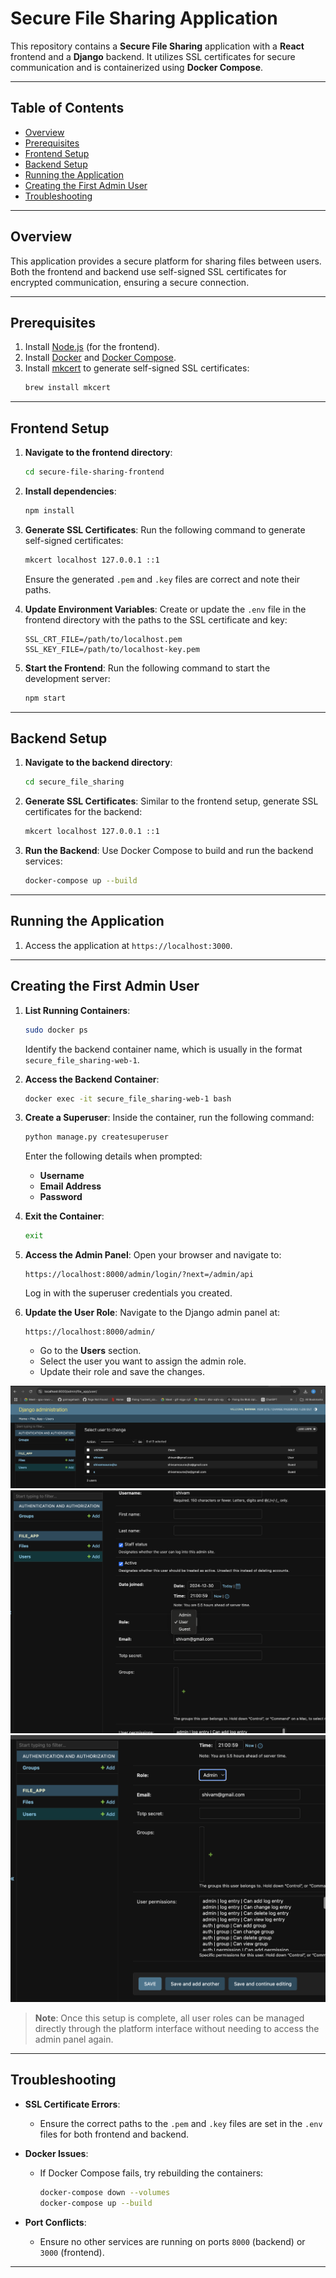 # Secure File Sharing Application

This repository contains a **Secure File Sharing** application with a **React** frontend and a **Django** backend. It utilizes SSL certificates for secure communication and is containerized using **Docker Compose**.

---

## Table of Contents

- [Overview](#overview)
- [Prerequisites](#prerequisites)
- [Frontend Setup](#frontend-setup)
- [Backend Setup](#backend-setup)
- [Running the Application](#running-the-application)
- [Creating the First Admin User](#creating-the-first-admin-user)
- [Troubleshooting](#troubleshooting)

---

## Overview

This application provides a secure platform for sharing files between users. Both the frontend and backend use self-signed SSL certificates for encrypted communication, ensuring a secure connection.

---

## Prerequisites

1. Install [Node.js](https://nodejs.org/) (for the frontend).
2. Install [Docker](https://www.docker.com/) and [Docker Compose](https://docs.docker.com/compose/).
3. Install [mkcert](https://github.com/FiloSottile/mkcert) to generate self-signed SSL certificates:
   ```bash
   brew install mkcert
   ```

---

## Frontend Setup

1. **Navigate to the frontend directory**:
   ```bash
   cd secure-file-sharing-frontend
   ```

2. **Install dependencies**:
   ```bash
   npm install
   ```

3. **Generate SSL Certificates**:
   Run the following command to generate self-signed certificates:
   ```bash
   mkcert localhost 127.0.0.1 ::1
   ```
   Ensure the generated `.pem` and `.key` files are correct and note their paths.

4. **Update Environment Variables**:
   Create or update the `.env` file in the frontend directory with the paths to the SSL certificate and key:
   ```env
   SSL_CRT_FILE=/path/to/localhost.pem
   SSL_KEY_FILE=/path/to/localhost-key.pem
   ```

5. **Start the Frontend**:
   Run the following command to start the development server:
   ```bash
   npm start
   ```

---

## Backend Setup

1. **Navigate to the backend directory**:
   ```bash
   cd secure_file_sharing
   ```

2. **Generate SSL Certificates**:
   Similar to the frontend setup, generate SSL certificates for the backend:
   ```bash
   mkcert localhost 127.0.0.1 ::1
   ```

3. **Run the Backend**:
   Use Docker Compose to build and run the backend services:
   ```bash
   docker-compose up --build
   ```

---

## Running the Application

1. Access the application at `https://localhost:3000`.

---

## Creating the First Admin User

1. **List Running Containers**:
   ```bash
   sudo docker ps
   ```
   Identify the backend container name, which is usually in the format `secure_file_sharing-web-1`.

2. **Access the Backend Container**:
   ```bash
   docker exec -it secure_file_sharing-web-1 bash
   ```

3. **Create a Superuser**:
   Inside the container, run the following command:
   ```bash
   python manage.py createsuperuser
   ```
   Enter the following details when prompted:
   - **Username**
   - **Email Address**
   - **Password**

4. **Exit the Container**:
   ```bash
   exit
   ```

5. **Access the Admin Panel**:
   Open your browser and navigate to:
   ```
   https://localhost:8000/admin/login/?next=/admin/api
   ```
   Log in with the superuser credentials you created.

6. **Update the User Role**:
   Navigate to the Django admin panel at:
   ```
   https://localhost:8000/admin/
   ```
   - Go to the **Users** section.
   - Select the user you want to assign the admin role.
   - Update their role and save the changes.

![alt text](image.png)
![alt text](image-1.png)
![alt text](image-2.png)

> **Note**: Once this setup is complete, all user roles can be managed directly through the platform interface without needing to access the admin panel again.
---

## Troubleshooting

- **SSL Certificate Errors**:
  - Ensure the correct paths to the `.pem` and `.key` files are set in the `.env` files for both frontend and backend.

- **Docker Issues**:
  - If Docker Compose fails, try rebuilding the containers:
    ```bash
    docker-compose down --volumes
    docker-compose up --build
    ```

- **Port Conflicts**:
  - Ensure no other services are running on ports `8000` (backend) or `3000` (frontend).

---
